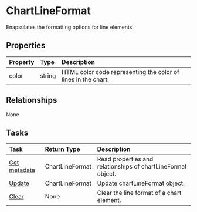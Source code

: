 # ChartLineFormat

Enapsulates the formatting options for line elements.

## Properties
| Property	   | Type	|Description|
|:---------------|:--------|:----------|
|color|string|HTML color code representing the color of lines in the chart.|

## Relationships
None


## Tasks

| Task		   | Return Type	|Description|
|:---------------|:--------|:----------|
| [Get metadata](../api/chartlineformat_get.md) | ChartLineFormat |Read properties and relationships of chartLineFormat object.|
| [Update](../api/chartlineformat_update.md) | ChartLineFormat	|Update chartLineFormat object. |
|[Clear](../api/chartlineformat_clear.md)|None|Clear the line format of a chart element.|
